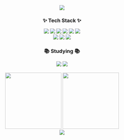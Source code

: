 <div align=center>
  <img src="https://capsule-render.vercel.app/api?type=waving&color=gradient&customColorList=14&height=280&section=header&text=Hello%20World&desc=jinju's%20Github&fontSize=60&&descAlign=80&stroke=f8f9fa&strokeWidth=3" />
  
  <h3 align="center">✨ Tech Stack ✨</h3>
  <div align=center>
    <img src="https://img.shields.io/badge/spring-%236DB33F.svg?style=for-the-badge&logo=spring&logoColor=white" />
    <img src="https://img.shields.io/badge/java-%23ED8B00.svg?style=for-the-badge&logo=openjdk&logoColor=white" />
    <img src="https://img.shields.io/badge/javascript-%23323330.svg?style=for-the-badge&logo=javascript&logoColor=%23F7DF1E" />
    <img src="https://img.shields.io/badge/html5-%23E34F26.svg?style=for-the-badge&logo=html5&logoColor=white" />
    <img src="https://img.shields.io/badge/css3-%231572B6.svg?style=for-the-badge&logo=css3&logoColor=white" />
    <img src="https://img.shields.io/badge/jquery-%230769AD.svg?style=for-the-badge&logo=jquery&logoColor=white" />
  </div>
  <div align=center>
    <img src="https://img.shields.io/badge/Oracle-F80000?style=for-the-badge&logo=oracle&logoColor=white" />
    <img src="https://img.shields.io/badge/postgres-%23316192.svg?style=for-the-badge&logo=postgresql&logoColor=white" />
    <img src="https://img.shields.io/badge/Microsoft%20SQL%20Server-CC2927?style=for-the-badge&logo=microsoft%20sql%20server&logoColor=white" />
  </div>
  <h3 align="center">📚 Studying 📚</h3>
  <div align=center>
    <img src="https://img.shields.io/badge/react-%2320232a.svg?style=for-the-badge&logo=react&logoColor=%2361DAFB" />
    <img src="https://img.shields.io/badge/Next-black?style=for-the-badge&logo=next.js&logoColor=white" />
  </div>
  <br/>
  <img height="180" src="https://github-readme-stats.vercel.app/api?username=Jinju-Dev&show_icons=true&theme=transparent" />
  <img height="180" src="https://github-readme-stats.vercel.app/api/top-langs/?username=Jinju-Dev&layout=compact" />
  <br/>
  <img src="https://capsule-render.vercel.app/api?type=waving&color=gradient&customColorList=14&height=230&section=footer"/>
</div>

